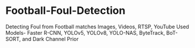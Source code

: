 # Football-Foul-Detection
Detecting Foul from Football matches Images, Videos, RTSP, YouTube 
Used Models- Faster R-CNN, YOLOv5, YOLOv8, YOLO-NAS, ByteTrack, BoT-SORT, and Dark Channel Prior

